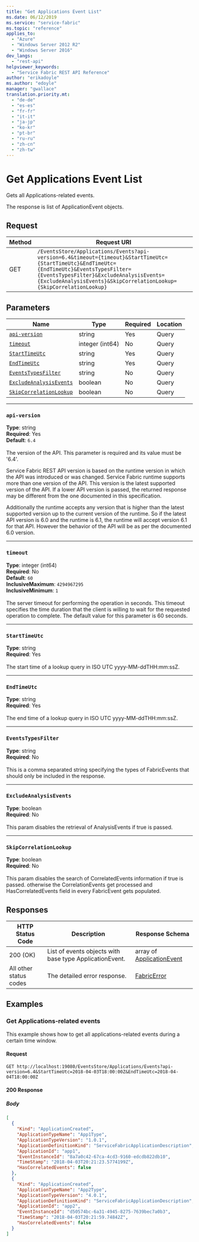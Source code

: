 ```yaml
---
title: "Get Applications Event List"
ms.date: 06/12/2019
ms.service: "service-fabric"
ms.topic: "reference"
applies_to: 
  - "Azure"
  - "Windows Server 2012 R2"
  - "Windows Server 2016"
dev_langs: 
  - "rest-api"
helpviewer_keywords: 
  - "Service Fabric REST API Reference"
author: "erikadoyle"
ms.author: "edoyle"
manager: "gwallace"
translation.priority.mt: 
  - "de-de"
  - "es-es"
  - "fr-fr"
  - "it-it"
  - "ja-jp"
  - "ko-kr"
  - "pt-br"
  - "ru-ru"
  - "zh-cn"
  - "zh-tw"
---
```

# Get Applications Event List
Gets all Applications-related events.

The response is list of ApplicationEvent objects.

## Request
| Method | Request URI |
| ------ | ----------- |
| GET | `/EventsStore/Applications/Events?api-version=6.4&timeout={timeout}&StartTimeUtc={StartTimeUtc}&EndTimeUtc={EndTimeUtc}&EventsTypesFilter={EventsTypesFilter}&ExcludeAnalysisEvents={ExcludeAnalysisEvents}&SkipCorrelationLookup={SkipCorrelationLookup}` |


## Parameters
| Name | Type | Required | Location |
| --- | --- | --- | --- |
| [`api-version`](#api-version) | string | Yes | Query |
| [`timeout`](#timeout) | integer (int64) | No | Query |
| [`StartTimeUtc`](#starttimeutc) | string | Yes | Query |
| [`EndTimeUtc`](#endtimeutc) | string | Yes | Query |
| [`EventsTypesFilter`](#eventstypesfilter) | string | No | Query |
| [`ExcludeAnalysisEvents`](#excludeanalysisevents) | boolean | No | Query |
| [`SkipCorrelationLookup`](#skipcorrelationlookup) | boolean | No | Query |

____
### `api-version`
__Type__: string <br/>
__Required__: Yes<br/>
__Default__: `6.4` <br/>
<br/>
The version of the API. This parameter is required and its value must be '6.4'.

Service Fabric REST API version is based on the runtime version in which the API was introduced or was changed. Service Fabric runtime supports more than one version of the API. This version is the latest supported version of the API. If a lower API version is passed, the returned response may be different from the one documented in this specification.

Additionally the runtime accepts any version that is higher than the latest supported version up to the current version of the runtime. So if the latest API version is 6.0 and the runtime is 6.1, the runtime will accept version 6.1 for that API. However the behavior of the API will be as per the documented 6.0 version.


____
### `timeout`
__Type__: integer (int64) <br/>
__Required__: No<br/>
__Default__: `60` <br/>
__InclusiveMaximum__: `4294967295` <br/>
__InclusiveMinimum__: `1` <br/>
<br/>
The server timeout for performing the operation in seconds. This timeout specifies the time duration that the client is willing to wait for the requested operation to complete. The default value for this parameter is 60 seconds.

____
### `StartTimeUtc`
__Type__: string <br/>
__Required__: Yes<br/>
<br/>
The start time of a lookup query in ISO UTC yyyy-MM-ddTHH:mm:ssZ.

____
### `EndTimeUtc`
__Type__: string <br/>
__Required__: Yes<br/>
<br/>
The end time of a lookup query in ISO UTC yyyy-MM-ddTHH:mm:ssZ.

____
### `EventsTypesFilter`
__Type__: string <br/>
__Required__: No<br/>
<br/>
This is a comma separated string specifying the types of FabricEvents that should only be included in the response.

____
### `ExcludeAnalysisEvents`
__Type__: boolean <br/>
__Required__: No<br/>
<br/>
This param disables the retrieval of AnalysisEvents if true is passed.


____
### `SkipCorrelationLookup`
__Type__: boolean <br/>
__Required__: No<br/>
<br/>
This param disables the search of CorrelatedEvents information if true is passed. otherwise the CorrelationEvents get processed and HasCorrelatedEvents field in every FabricEvent gets populated.


## Responses

| HTTP Status Code | Description | Response Schema |
| --- | --- | --- |
| 200 (OK) | List of events objects with base type ApplicationEvent.<br/> | array of [ApplicationEvent](sfclient-v65-model-applicationevent.md) |
| All other status codes | The detailed error response.<br/> | [FabricError](sfclient-v65-model-fabricerror.md) |

## Examples

### Get Applications-related events

This example shows how to get all applications-related events during a certain time window.

#### Request
```
GET http://localhost:19080/EventsStore/Applications/Events?api-version=6.4&StartTimeUtc=2018-04-03T18:00:00Z&EndTimeUtc=2018-04-04T18:00:00Z
```

#### 200 Response
##### Body
```json
[
  {
    "Kind": "ApplicationCreated",
    "ApplicationTypeName": "App1Type",
    "ApplicationTypeVersion": "1.0.1",
    "ApplicationDefinitionKind": "ServiceFabricApplicationDescription",
    "ApplicationId": "app1",
    "EventInstanceId": "8a7a0c42-67ca-4cd3-9160-edcdb822db10",
    "TimeStamp": "2018-04-03T20:21:23.5774199Z",
    "HasCorrelatedEvents": false
  },
  {
    "Kind": "ApplicationCreated",
    "ApplicationTypeName": "App2Type",
    "ApplicationTypeVersion": "4.0.1",
    "ApplicationDefinitionKind": "ServiceFabricApplicationDescription",
    "ApplicationId": "app2",
    "EventInstanceId": "d50574bc-6a31-4945-8275-7639bec7a0b3",
    "TimeStamp": "2018-04-03T20:21:59.74842Z",
    "HasCorrelatedEvents": false
  }
]
```


